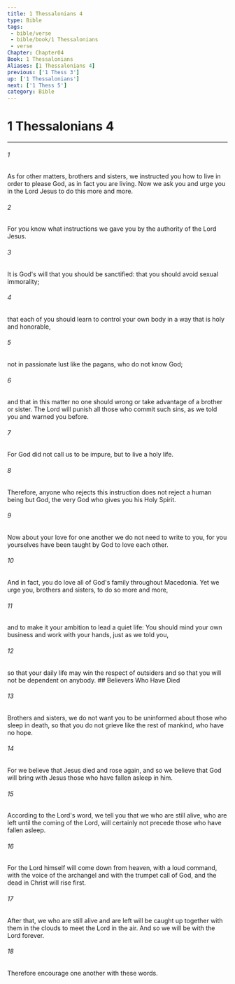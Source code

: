 ```yaml
---
title: 1 Thessalonians 4
type: Bible
tags:
 - bible/verse
 - bible/book/1 Thessalonians
 - verse
Chapter: Chapter04
Book: 1 Thessalonians
Aliases: [1 Thessalonians 4]
previous: ['1 Thess 3']
up: ['1 Thessalonians']
next: ['1 Thess 5']
category: Bible
---
```

# 1 Thessalonians 4

***


###### 1 
As for other matters, brothers and sisters, we instructed you how to live in order to please God, as in fact you are living. Now we ask you and urge you in the Lord Jesus to do this more and more. 

###### 2 
For you know what instructions we gave you by the authority of the Lord Jesus. 

###### 3 
It is God's will that you should be sanctified: that you should avoid sexual immorality; 

###### 4 
that each of you should learn to control your own body in a way that is holy and honorable, 

###### 5 
not in passionate lust like the pagans, who do not know God; 

###### 6 
and that in this matter no one should wrong or take advantage of a brother or sister. The Lord will punish all those who commit such sins, as we told you and warned you before. 

###### 7 
For God did not call us to be impure, but to live a holy life. 

###### 8 
Therefore, anyone who rejects this instruction does not reject a human being but God, the very God who gives you his Holy Spirit. 

###### 9 
Now about your love for one another we do not need to write to you, for you yourselves have been taught by God to love each other. 

###### 10 
And in fact, you do love all of God's family throughout Macedonia. Yet we urge you, brothers and sisters, to do so more and more, 

###### 11 
and to make it your ambition to lead a quiet life: You should mind your own business and work with your hands, just as we told you, 

###### 12 
so that your daily life may win the respect of outsiders and so that you will not be dependent on anybody. ## Believers Who Have Died 

###### 13 
Brothers and sisters, we do not want you to be uninformed about those who sleep in death, so that you do not grieve like the rest of mankind, who have no hope. 

###### 14 
For we believe that Jesus died and rose again, and so we believe that God will bring with Jesus those who have fallen asleep in him. 

###### 15 
According to the Lord's word, we tell you that we who are still alive, who are left until the coming of the Lord, will certainly not precede those who have fallen asleep. 

###### 16 
For the Lord himself will come down from heaven, with a loud command, with the voice of the archangel and with the trumpet call of God, and the dead in Christ will rise first. 

###### 17 
After that, we who are still alive and are left will be caught up together with them in the clouds to meet the Lord in the air. And so we will be with the Lord forever. 

###### 18 
Therefore encourage one another with these words. 
